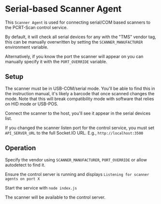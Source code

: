 # Serial-based Scanner Agent

This `Scanner Agent` is used for connecting serial/COM based scanners to the PCRT-Scan control service.

By default, it will check all serial devices for any with the "TMS" vendor tag, this can be manually overwritten by
setting the `SCANNER_MANUFACTURER` environment variable.

Alternatively, if you know the port the scanner will appear on you can manually specify it with the `PORT_OVERRIDE` variable.

## Setup

The scanner must be in USB-COM/serial mode. You'll be able to find this in the instruction manual, it's likely
a barcode that once scanned changes the mode. Note that this will break compatibility mode with software that relies
on HID mode or USB-POS.

Connect the scanner to the host, you'll see it appear in the serial devices list.

If you changed the scanner listen port for the control service, you must set `API_SERVER_URL` to the full Socket.IO URL.
E.g., `http://localhost:3500`

## Operation

Specify the vendor using `SCANNER_MANUFACTURER`, `PORT_OVERRIDE` or allow autodetect to find it.

Ensure the control server is running and displays `Listening for scanner agents on port X`

Start the service with `node index.js`

The scanner will be available to the control server.
